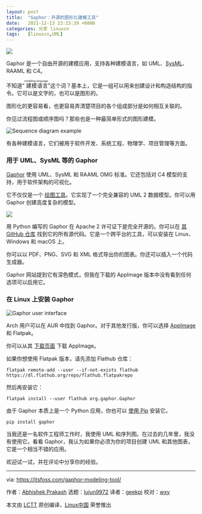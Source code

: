 ```yaml
---
layout: post
title:	"Gaphor：开源的图形化建模工具"
date:	2021-12-13 23:15:39 +0800 
categories:	分享 linuxcn 
tags:	[linuxcn,UML]
---
```



![](/Asserts/Images//attachment/album/202112/13/231534fobo72taxam7f2ma.jpg)


Gaphor 是一个自由开源的建模应用，支持各种建模语言，如 UML、[SysML](https://sysml.org/)、RAAML 和 C4。


不知道“<ruby> 建模语言 <rt>  modeling language </rt></ruby>”这个词？基本上，它是一组可以用来创建设计和构造结构的指令。它可以是文字的，也可以是图形的。


图形化的更容易看，也更容易弄清楚项目的各个组成部分是如何相互关联的。


你见过流程图或顺序图吗？那些也是一种最简单形式的图形建模。


![Sequence diagram example](/Asserts/Images//attachment/album/202112/13/231539gvrlrfy9fl06ilij.png)


有各种建模语言，它们被用于软件开发、系统工程、物理学、项目管理等方面。


### 用于 UML、SysML 等的 Gaphor


[Gaphor](https://gaphor.org/) 使用 UML、SysML 和 RAAML OMG 标准。它还包括对 C4 模型的支持，用于软件架构的可视化。


它不仅仅是一个 [绘图工具](https://itsfoss.com/open-source-paint-apps/)。它实现了一个完全兼容的 UML 2 数据模型。你可以用 Gaphor 创建高度复杂的模型。


![](/Asserts/Images//attachment/album/202112/13/231540df0uton1nnxbkyaa.jpg)


用 Python 编写的 Gaphor 在 Apache 2 许可证下是完全开源的。你可以在 [其 GitHub 仓库](https://github.com/gaphor) 找到它的所有源代码。它是一个跨平台的工具，可以安装在 Linux、Windows 和 macOS 上。


你可以以 PDF、PNG、SVG 和 XML 格式导出你的图表。你还可以插入一个代码生成器。


Gaphor 网站提到它有深色模式，但我在下载的 AppImage 版本中没有看到任何选项可以启用它。


### 在 Linux 上安装 Gaphor


![Gaphor user interface](/Asserts/Images//attachment/album/202112/13/231540y3yy0uqmuor5msuy.png)


Arch 用户可以在 AUR 中找到 Gaphor。对于其他发行版，你可以选择 [AppImage](https://itsfoss.com/use-appimage-linux/) 和 Flatpak。


你可以从其 [下载页面](https://gaphor.org/download.html#linux) 下载 AppImage。


如果你想使用 Flatpak 版本，请先添加 Flathub 仓库：



```
flatpak remote-add --user --if-not-exists flathub https://dl.flathub.org/repo/flathub.flatpakrepo

```

然后再安装它：



```
flatpak install --user flathub org.gaphor.Gaphor

```

由于 Gaphor 本质上是一个 Python 应用，你也可以 [使用 Pip](https://itsfoss.com/install-pip-ubuntu/) 安装它。



```
pip install gaphor

```

当我还是一名软件工程师工作时，我使用 UML 和序列图。在过去的几年里，我没有使用它。看看 Gaphor，我认为如果你必须为你的项目创建 UML 和其他图表，它是一个相当不错的应用。


欢迎试一试，并在评论中分享你的经验。




---


via: <https://itsfoss.com/gaphor-modeling-tool/>


作者：[Abhishek Prakash](https://itsfoss.com/author/abhishek/) 选题：[lujun9972](https://github.com/lujun9972) 译者：[geekpi](https://github.com/geekpi) 校对：[wxy](https://github.com/wxy)


本文由 [LCTT](https://github.com/LCTT/TranslateProject) 原创编译，[Linux中国](https://linux.cn/) 荣誉推出
